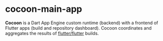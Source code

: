 # cocoon-main-app
**Cocoon** is a Dart App Engine custom runtime (backend) with a frontend of Flutter apps (build and repository dashboard). Cocoon coordinates and aggregates the results of [flutter/flutter](https://github.com/flutter/flutter) builds.
